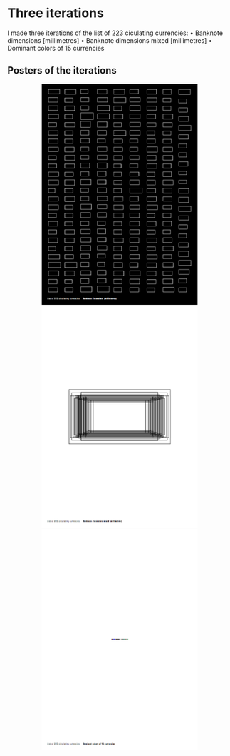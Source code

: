 # Three iterations

I made three iterations of the list of 223 ciculating currencies:
• Banknote dimensions [millimetres]
• Banknote dimensions mixed [millimetres]
• Dominant colors of 15 currencies

## Posters of the iterations

<p align="center">
  <img src="Images/poster01.jpg" width="350"/>
  <img src="Images/poster02.jpg" width="350"/>
  <img src="Images/poster03.jpg" width="350"/>
</p>
